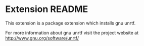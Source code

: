 # Extension README

This extension is a package extension which installs gnu unrtf.

For more information about gnu unrtf visit the project website at
http://www.gnu.org/software/unrtf/

